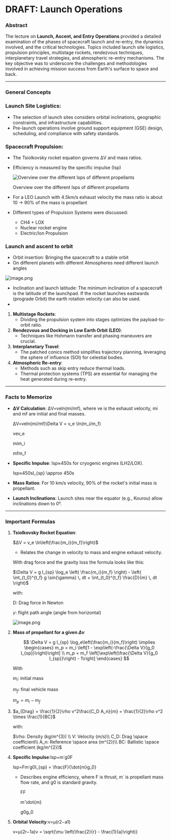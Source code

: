 # DRAFT: Launch Operations

### **Abstract**

The lecture on **Launch, Ascent, and Entry Operations** provided a detailed examination of the phases of spacecraft launch and re-entry, the dynamics involved, and the critical technologies. Topics included launch site logistics, propulsion principles, multistage rockets, rendezvous techniques, interplanetary travel strategies, and atmospheric re-entry mechanisms. The key objective was to underscore the challenges and methodologies involved in achieving mission success from Earth's surface to space and back.

---

### **General Concepts**

### **Launch Site Logistics**:

- The selection of launch sites considers orbital inclinations, geographic constraints, and infrastructure capabilities​​.
- Pre-launch operations involve ground support equipment (GSE) design, scheduling, and compliance with safety standards.

### **Spacecraft Propulsion**:

- The Tsiolkovsky rocket equation governs ΔV and mass ratios​.
- Efficiency is measured by the specific impulse (Isp)
    
    ![Overview over the different Isps of different propellants](/Course%20Summary/_resources/DRAFTLaunchOperations-image.png)
    
    Overview over the different Isps of different propellants
    
- For a LEO Launch with 4.5km/s exhaust velocity the mass ratio is about 10 → 90% of the mass is propellant
- Different types of Propulsion Systems were discussed:
    - CH4 + LOX
    - Nuclear rocket engine
    - Electric/Ion Propulsion
    

### Launch and ascent to orbit

- Orbit insertion: Bringing the spacecraft to a stable orbit
- On different planets with different Atmospheres need different launch angles

![image.png](/Course%20Summary/_resources/DRAFTLaunchOperations-image1.png)

- Inclination and launch latitude: The minimum inclination of a spacecraft is the latitude of the launchpad. If the rocket launches eastwards (prograde Orbit) the earth rotation velocity can also be used.
- 
1. **Multistage Rockets**:
    - Dividing the propulsion system into stages optimizes the payload-to-orbit ratio​.
2. **Rendezvous and Docking in Low Earth Orbit (LEO)**:
    - Techniques like Hohmann transfer and phasing maneuvers are crucial​.
3. **Interplanetary Travel**:
    - The patched conics method simplifies trajectory planning, leveraging the sphere of influence (SOI) for celestial bodies​​.
4. **Atmospheric Re-entry**:
    - Methods such as skip entry reduce thermal loads​.
    - Thermal protection systems (TPS) are essential for managing the heat generated during re-entry.

---

### **Facts to Memorize**

- **ΔV Calculation**: ΔV=ve​ln(mi​/mf​), where ve​ is the exhaust velocity, mi​ and mf​ are initial and final masses.
    
    ΔV=veln⁡(mi/mf)\Delta V = v_e \ln(m_i/m_f)
    
    vev_e
    
    mim_i
    
    mfm_f
    
- **Specific Impulse**: Isp​≈450s for cryogenic engines (LH2/LOX).
    
    Isp≈450sI_{sp} \approx 450s
    
- **Mass Ratios**: For 10 km/s velocity, 90% of the rocket's initial mass is propellant.
- **Launch Inclinations**: Launch sites near the equator (e.g., Kourou) allow inclinations down to 0°​.

---

### **Important Formulas**

1. **Tsiolkovsky Rocket Equation**:
    
    $ΔV = v_e \ln\left(\frac{m_i}{m_f}\right)$
    
    - Relates the change in velocity to mass and engine exhaust velocity.
    
    With drag force and the gravity loss the formula looks like this:
    
    $\Delta V = g I_{sp} \log_e \left( \frac{m_i}{m_f} \right) - \left( \int_{t_0}^{t_f} g \sin{\gamma} \, dt + \int_{t_0}^{t_f} \frac{D}{m} \, dt \right)$
    
    with: 
    
    D: Drag force in Newton
    
    $\gamma$: flight path angle (angle from horizontal)
    
    ![image.png](/Course%20Summary/_resources/DRAFTLaunchOperations-image2.png)
    
2. **Mass of propellant for a given $\Delta v$**
    
    $$
    \Delta V = g I_{sp} \log_e\left(\frac{m_i}{m_f}\right) \implies 
    \begin{cases} 
    m_p = m_i \left[1 - \exp\left(-\frac{\Delta V}{g_0 I_{sp}}\right)\right] \\ 
    m_p = m_f \left[\exp\left(\frac{\Delta V}{g_0 I_{sp}}\right) - 1\right] 
    \end{cases}
    $$
    
    With 
    
    $m_i :$  initial mass
    
    $m_f :$  final vehicle mass
    
    $m_p = m_i - m_f$
    
3. $a_{Drag} = \frac{1}{2}\rho v^2\frac{C_D A_n}{m} = \frac{1}{2}\rho v^2 \times \frac{1}{BC}$ 
    
    with:
    
    $\rho: Density (kg/m^{3}) \\
    V: Velocity (m/s)\\
    C_D: Drag \space coefficient\\
    A_n: Reference \space area (m^{2})\\
    BC: Ballistic \space coefficient (kg/m^{2})$
    
     
    
4. **Specific Impulse**:Isp​=m˙g0​F​
    
    Isp=Fm˙g0I_{sp} = \frac{F}{\dot{m}g_0}
    
    - Describes engine efficiency, where F is thrust, m˙ is propellant mass flow rate, and g0​ is standard gravity.
        
        FF
        
        m˙\dot{m}
        
        g0g_0
        
5. **Orbital Velocity**:v=μ(r2​−a1​)
    
    v=μ(2r−1a)v = \sqrt{\mu \left(\frac{2}{r} - \frac{1}{a}\right)}